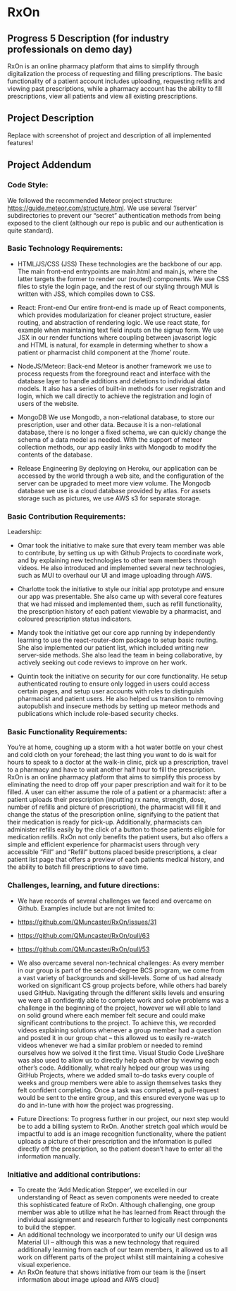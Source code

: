 # RxOn

## Progress 5 Description (for industry professionals on demo day)

RxOn is an online pharmacy platform that aims to simplify through digitalization the process of requesting and filling prescriptions. The basic functionality of a patient account includes uploading, requesting refills and viewing past prescriptions, while a pharmacy account has the ability to fill prescriptions, view all patients and view all existing prescriptions.

## Project Description

Replace with screenshot of project and description of all implemented features!


## Project Addendum

### Code Style:

We followed the recommended Meteor project structure:
https://guide.meteor.com/structure.html.
We use several ‘/server’ subdirectories to prevent our “secret” authentication methods from being exposed to the client (although our repo is public and our authentication is quite standard).

### Basic Technology Requirements: 
 
- HTML/JS/CSS (JSS)
These technologies are the backbone of our app. The main front-end entrypoints are main.html and main.js, where the latter targets the former to render our (routed) components. We use CSS files to style the login page, and the rest of our styling through MUI is written with JSS, which compiles down to CSS.

- React: Front-end
Our entire front-end is made up of React components, which provides modularization for cleaner project structure, easier routing, and abstraction of rendering logic. We use react state, for example when maintaining text field inputs on the signup form. We use JSX in our render functions where coupling between javascript logic and HTML is natural, for example in determing whether to show a patient or pharmacist child component at the ‘/home’ route.

- NodeJS/Meteor: Back-end
Meteor is another framework we use to process requests from the foreground react and interface with the database layer to handle additions and deletions to individual data models. It also has a series of built-in methods for user registration and login, which we call directly to achieve the registration and login of users of the website. 

- MongoDB
We use Mongodb, a non-relational database, to store our prescription, user and other data. Because it is a non-relational database, there is no longer a fixed schema, we can quickly change the schema of a data model as needed. With the support of meteor collection methods, our app easily links with Mongodb to modify the contents of the database. 

- Release Engineering
By deploying on Heroku, our application can be accessed by the world through a web site, and the configuration of the server can be upgraded to meet more view volume. The Mongodb database we use is a cloud database provided by atlas. For assets storage such as pictures, we use AWS s3 for separate storage.

### Basic Contribution Requirements: 
 
Leadership:
- Omar took the initiative to make sure that every team member was able to contribute, by setting us up with Github Projects to coordinate work, and by explaining new technologies to other team members through videos. He also introduced and implemented several new technologies,  such as MUI to overhaul our UI and image uploading through AWS.

- Charlotte took the initiative to style our initial app prototype and ensure our app was presentable. She also came up with several core features that we had missed and implemented them, such as refill functionality, the prescription history of each patient viewable by a pharmacist, and coloured prescription status indicators.

- Mandy took the initiative get our core app running by independently learning to use the react-router-dom package to setup basic routing. She also implemented our patient list, which included writing new server-side methods. She also lead the team in being collaborative, by actively seeking out code reviews to improve on her work. 

- Quintin took the initiative on security for our core functionality. He setup authenticated routing to ensure only logged in users could access certain pages, and setup user accounts with roles to distinguish pharmacist and patient users. He also helped us transition to removing autopublish and insecure methods by setting up meteor methods and publications which include role-based security checks.


### Basic Functionality Requirements: 

You’re at home, coughing up a storm with a hot water bottle on your chest and cold cloth on your forehead; the last thing you want to do is wait for hours to speak to a doctor at the walk-in clinic, pick up a prescription, travel to a pharmacy and have to wait another half hour to fill the prescription. RxOn is an online pharmacy platform that aims to simplify this process by eliminating the need to drop off your paper prescription and wait for it to be filled. A user can either assume the role of a patient or a pharmacist: after a patient uploads their prescription (inputting rx name, strength, dose, number of refills and picture of prescription), the pharmacist will fill it and change the status of the prescription online, signifying to the patient that their medication is ready for pick-up. Additionally, pharmacists can administer refills easily by the click of a button to those patients eligible for medication refills. RxOn not only benefits the patient users, but also offers a simple and efficient experience for pharmacist users through very accessible “Fill” and “Refill” buttons placed beside prescriptions, a clear patient list page that offers a preview of each patients medical history, and the ability to batch fill prescriptions to save time.


### Challenges, learning, and future directions:

- We have records of several challenges we faced and overcame on Github. Examples include but are not limited to:
- https://github.com/QMuncaster/RxOn/issues/31

- https://github.com/QMuncaster/RxOn/pull/63

- https://github.com/QMuncaster/RxOn/pull/53

- We also overcame several non-technical challenges:
As every member in our group is part of the second-degree BCS program, we come from a vast variety of backgrounds and skill-levels. Some of us had already worked on significant CS group projects before, while others had barely used GitHub. Navigating through the different skills levels and ensuring we were all confidently able to complete work and solve problems was a challenge in the beginning of the project, however we will able to land on solid ground where each member felt secure and could make significant contributions to the project. To achieve this, we recorded videos explaining solutions whenever a group member had a question and posted it in our group chat – this allowed us to easily re-watch videos whenever we had a similar problem or needed to remind ourselves how we solved it the first time. Visual Studio Code LiveShare was also used to allow us to directly help each other by viewing each other’s code. Additionally, what really helped our group was using GitHub Projects, where we added small to-do tasks every couple of weeks and group members were able to assign themselves tasks they felt confident completing. Once a task was completed, a pull-request would be sent to the entire group, and this ensured everyone was up to do and in-tune with how the project was progressing. 

- Future Directions:
To progress further in our project, our next step would be to add a billing system to RxOn. Another stretch goal which would be impactful to add is an image recognition functionality, where the patient uploads a picture of their prescription and the information is pulled directly off the prescription, so the patient doesn’t have to enter all the information manually.


### Initiative and additional contributions: 

- To create the ‘Add Medication Stepper’, we excelled in our understanding of React as seven components were needed to create this sophisticated feature of RxOn. Although challenging, one group member was able to utilize what he has learned from React through the individual assignment and research further to logically nest components to build the stepper.
- An additional technology we incorporated to unify our UI design was Material UI – although this was a new technology that required additionally learning from each of our team members, it allowed us to all work on different parts of the project whilst still maintaining a cohesive visual experience.
- An RxOn feature that shows initiative from our team is the [insert information about image upload and AWS cloud]
